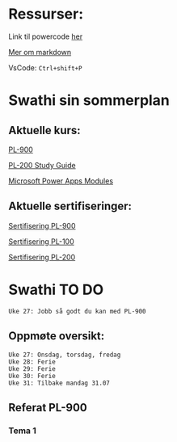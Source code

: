 # Ressurser:

Link til powercode [her](https://github.com/apdcode/powercode/)

[Mer om markdown ](https://www.markdownguide.org/basic-syntax/)

VsCode: `Ctrl+shift+P`

# Swathi sin sommerplan

## Aktuelle kurs:

[PL-900](https://learn.microsoft.com/en-us/training/paths/power-plat-fundamentals/)



[PL-200 Study Guide](https://learn.microsoft.com/en-us/certifications/resources/study-guides/pl-200)

[Microsoft Power Apps Modules](https://learn.microsoft.com/en-us/training/powerplatform/power-apps)




## Aktuelle sertifiseringer:

[Sertifisering PL-900](https://learn.microsoft.com/en-us/certifications/exams/pl-900/)

[Sertifisering PL-100](https://learn.microsoft.com/en-us/certifications/exams/pl-100/)

[Sertifisering PL-200](https://learn.microsoft.com/en-us/certifications/exams/pl-200/)

# Swathi TO DO

```
Uke 27: Jobb så godt du kan med PL-900
```

## Oppmøte oversikt:

```
Uke 27: Onsdag, torsdag, fredag
Uke 28: Ferie
Uke 29: Ferie
Uke 30: Ferie
Uke 31: Tilbake mandag 31.07

```


## Referat PL-900

### Tema 1




